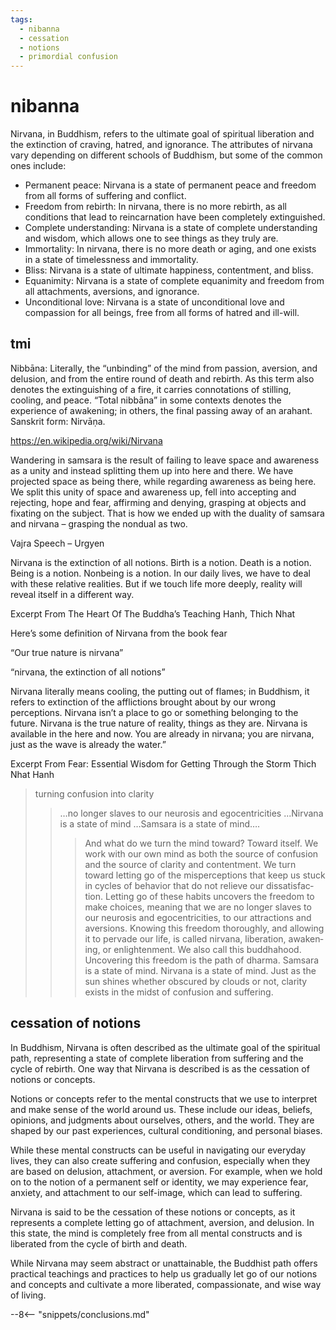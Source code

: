```yaml
---
tags:
  - nibanna 
  - cessation 
  - notions 
  - primordial confusion 
---
```

# nibanna

Nirvana, in Buddhism, refers to the ultimate goal of spiritual liberation and the extinction of craving, hatred, and ignorance. The attributes of nirvana vary depending on different schools of Buddhism, but some of the common ones include:

- Permanent peace: Nirvana is a state of permanent peace and freedom from all forms of suffering and conflict.
- Freedom from rebirth: In nirvana, there is no more rebirth, as all conditions that lead to reincarnation have been completely extinguished.
- Complete understanding: Nirvana is a state of complete understanding and wisdom, which allows one to see things as they truly are.
- Immortality: In nirvana, there is no more death or aging, and one exists in a state of timelessness and immortality.
- Bliss: Nirvana is a state of ultimate happiness, contentment, and bliss.
- Equanimity: Nirvana is a state of complete equanimity and freedom from all attachments, aversions, and ignorance.
- Unconditional love: Nirvana is a state of unconditional love and compassion for all beings, free from all forms of hatred and ill-will.

## tmi

Nibbāna: Literally, the “unbinding” of the mind from passion, aversion, and delusion, and from the entire round of death and rebirth. As this term also denotes the extinguishing of a fire, it carries connotations of stilling, cooling, and peace. “Total nibbāna” in some contexts denotes the experience of awakening; in others, the final passing away of an arahant. Sanskrit form: Nirvāṇa.

<https://en.wikipedia.org/wiki/Nirvana>

Wandering in samsara is the result of failing to leave space and awareness as a unity and instead splitting them up into here and there. We have projected space as being there, while regarding awareness as being here. We split this unity of space and awareness up, fell into accepting and rejecting, hope and fear, affirming and denying, grasping at objects and fixating on the subject. That is how we ended up with the duality of samsara and nirvana – grasping the nondual as two.

Vajra Speech – Urgyen

Nirvana is the extinction of all notions. Birth is a notion. Death is a notion. Being is a notion. Nonbeing is a notion. In our daily lives, we have to deal with these relative realities. But if we touch life more deeply, reality will reveal itself in a different way.

  Excerpt From
  The Heart Of The Buddha’s Teaching
  Hanh, Thich Nhat

Here’s some definition of Nirvana from the book fear

“Our true nature is nirvana”

“nirvana, the extinction of all notions”

Nirvana literally means cooling, the putting out of flames; in Buddhism, it refers to extinction of the afflictions brought about by our wrong perceptions. Nirvana isn’t a place to go or something belonging to the future. Nirvana is the true nature of reality, things as they are. Nirvana is available in the here and now. You are already in nirvana; you are nirvana, just as the wave is already the water.”

  Excerpt From
  Fear: Essential Wisdom for Getting Through the Storm
  Thich Nhat Hanh

> turning confusion into clarity
>> …no longer slaves to our neurosis and egocentricities ...Nirvana is a state of mind …Samsara is a state of mind….
>>> And what do we turn the mind toward? Toward itself. We work with our own mind as both the source of confusion and the source of clarity and contentment. We turn toward letting go of the misperceptions that keep us stuck in cycles of behavior that do not relieve our dissatisfac­tion. Letting go of these habits uncovers the freedom to make choices, meaning that we are no longer slaves to our neurosis and egocentricities, to our attractions and aversions. Knowing this freedom thoroughly, and allowing it to pervade our life, is called nirvana, liberation, awaken­ing, or enlightenment. We also call this buddhahood. Uncovering this freedom is the path of dharma. Samsara is a state of mind. Nirvana is a state of mind. Just as the sun shines whether obscured by clouds or not, clarity exists in the midst of confusion and suffering.

## cessation of notions

In Buddhism, Nirvana is often described as the ultimate goal of the spiritual path, representing a state of complete liberation from suffering and the cycle of rebirth. One way that Nirvana is described is as the cessation of notions or concepts.

Notions or concepts refer to the mental constructs that we use to interpret and make sense of the world around us. These include our ideas, beliefs, opinions, and judgments about ourselves, others, and the world. They are shaped by our past experiences, cultural conditioning, and personal biases.

While these mental constructs can be useful in navigating our everyday lives, they can also create suffering and confusion, especially when they are based on delusion, attachment, or aversion. For example, when we hold on to the notion of a permanent self or identity, we may experience fear, anxiety, and attachment to our self-image, which can lead to suffering.

Nirvana is said to be the cessation of these notions or concepts, as it represents a complete letting go of attachment, aversion, and delusion. In this state, the mind is completely free from all mental constructs and is liberated from the cycle of birth and death.

While Nirvana may seem abstract or unattainable, the Buddhist path offers practical teachings and practices to help us gradually let go of our notions and concepts and cultivate a more liberated, compassionate, and wise way of living.

--8<-- "snippets/conclusions.md"
